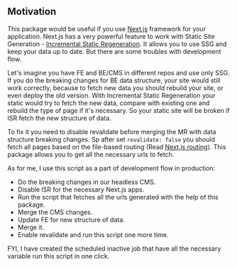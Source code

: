 ## Motivation

This package would be useful if you use [Next.js](https://nextjs.org/) framework for your application.
Next.js has a very powerful feature to work with Static Site Generation - [Incremental Static Regeneration](https://vercel.com/docs/concepts/next.js/incremental-static-regeneration). 
It allows you to use SSG and keep your data up to date. But there are some troubles with development flow.

Let's imagine you have FE and BE/CMS in different repos and use only SSG. If you do the breaking changes for BE data structure, your site would still work correctly, because to fetch new data you should rebuild your site, or even deploy the old version.
With Incremental Static Regeneration your static would try to fetch the new data, compare with existing one and rebuild the type of page if it's necessary. So your static site will be broken if ISR fetch the new structure of data.

To fix it you need to disable revalidate before merging the MR with data structure breaking changes. Sp after set `revalidate: false` you should fetch all pages based on the file-based routing (Read [Next.js routing](https://nextjs.org/docs/routing/introduction)).
This package allows you to get all the necessary urls to fetch.

As for me, I use this script as a part of development flow in production:

- Do the breaking changes in our headless CMS.
- Disable ISR for the necessary Next.js apps.
- Run the script that fetches all the urls generated with the help of this package.
- Merge the CMS changes.
- Update FE for new structure of data.
- Merge it.
- Enable revalidate and run this script one more time.

FYI, I have created the scheduled inactive job that have all the necessary variable run this script in one click.
